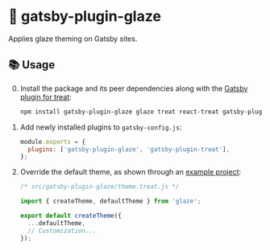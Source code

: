 # 🍩 gatsby-plugin-glaze

Applies glaze theming on Gatsby sites.

## 📚 Usage

0. Install the package and its peer dependencies along with the [Gatsby plugin for treat][]:

   ```sh
   npm install gatsby-plugin-glaze glaze treat react-treat gatsby-plugin-treat
   ```

1. Add newly installed plugins to `gatsby-config.js`:

   ```js
   module.exports = {
     plugins: ['gatsby-plugin-glaze', 'gatsby-plugin-treat'],
   };
   ```

2. Override the default theme, as shown through an [example project][]:

   ```js
   /* src/gatsby-plugin-glaze/theme.treat.js */

   import { createTheme, defaultTheme } from 'glaze';

   export default createTheme({
     ...defaultTheme,
     // Customization...
   });
   ```

[gatsby plugin for treat]: https://www.npmjs.com/package/gatsby-plugin-treat
[example project]: https://github.com/kripod/glaze/tree/master/packages/gatsby-plugin-glaze-example
